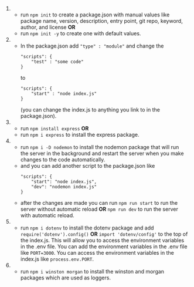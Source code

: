 1.  - run `npm init` to create a package.json with manual values like package name, version, description, entry point, git repo, keyword, author, and license
    **OR** 
    - run `npm init -y` to create one with default values.

2.  - In the package.json add `"type" : "module"` and change the 
        ```
        "scripts": {
            "test" : "some code"
        }
        ``` 
        to 
        ```
        "scripts": {
            "start" : "node index.js"
        }
        ```
        (you can change the index.js to anything you link to in the package.json).

3.  - run `npm install express` 
    **OR** 
    - run `npm i express` 
    to install the express package.

4.  - run `npm i -D nodemon` to install the nodemon package that will run the server in the background and restart the server when you make changes to the code automatically.
    - and you can add another script to the package.json like 
        ```
        "scripts": {
            "start": "node index.js",
            "dev": "nodemon index.js"
        }
        ```
    - after the changes are made you can run `npm run start` to run the server without automatic reload **OR** `npm run dev` to run the server with automatic reload.

5.  - run `npm i dotenv` to install the dotenv package and add `require('dotenv').config()` **OR** `import 'dotenv/config'` to the top of the index.js. This will allow you to access the environment variables in the .env file. You can add the environment variables in the .env file like `PORT=3000`. You can access the environment variables in the index.js like `process.env.PORT`.

6.  - run `npm i winston morgan` to install the winston and morgan packages which are used as loggers.